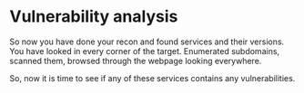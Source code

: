 # Vulnerability analysis

So now you have done your recon and found services and their versions. You have looked in every corner of the target. Enumerated subdomains, scanned them, browsed through the webpage looking everywhere.

So, now it is time to see if any of these services contains any vulnerabilities.
